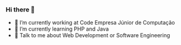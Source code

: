 ### Hi there 👋


- 🔭 I’m currently working at Code Empresa Júnior de Computação
- 🌱 I’m currently learning PHP and Java
- 💬 Talk to me about Web Development or Software Engineering


